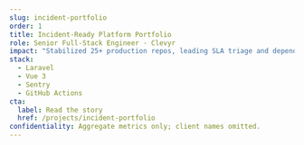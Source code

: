 ```yaml
---
slug: incident-portfolio
order: 1
title: Incident-Ready Platform Portfolio
role: Senior Full-Stack Engineer · Clevyr
impact: "Stabilized 25+ production repos, leading SLA triage and dependency strategy."
stack:
  - Laravel
  - Vue 3
  - Sentry
  - GitHub Actions
cta:
  label: Read the story
  href: /projects/incident-portfolio
confidentiality: Aggregate metrics only; client names omitted.
---
```

